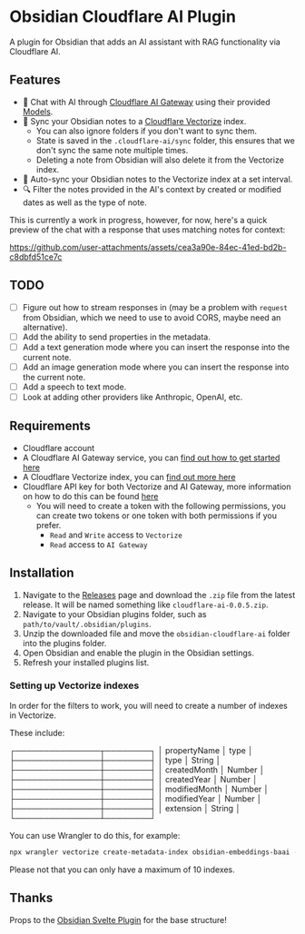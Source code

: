# Obsidian Cloudflare AI Plugin

A plugin for Obsidian that adds an AI assistant with RAG functionality via Cloudflare AI.

## Features

- 🤖 Chat with AI through [Cloudflare AI Gateway](https://developers.cloudflare.com/ai-gateway/) using their provided [Models](https://developers.cloudflare.com/workers-ai/models/).
- 📝 Sync your Obsidian notes to a [Cloudflare Vectorize](https://developers.cloudflare.com/vectorize/) index.
  - You can also ignore folders if you don't want to sync them.
  - State is saved in the `.cloudflare-ai/sync` folder, this ensures that we don't sync the same note multiple times.
  - Deleting a note from Obsidian will also delete it from the Vectorize index.
- 🔄 Auto-sync your Obsidian notes to the Vectorize index at a set interval.
- 🔍 Filter the notes provided in the AI's context by created or modified dates as well as the type of note.

This is currently a work in progress, however, for now, here's a quick preview of the chat with a response that uses matching notes for context:

https://github.com/user-attachments/assets/cea3a90e-84ec-41ed-bd2b-c8dbfd51ce7c

## TODO

- [ ] Figure out how to stream responses in (may be a problem with `request` from Obsidian, which we need to use to avoid CORS, maybe need an alternative).
- [ ] Add the ability to send properties in the metadata.
- [ ] Add a text generation mode where you can insert the response into the current note.
- [ ] Add an image generation mode where you can insert the response into the current note.
- [ ] Add a speech to text mode.
- [ ] Look at adding other providers like Anthropic, OpenAI, etc.

## Requirements

- Cloudflare account
- A Cloudflare AI Gateway service, you can [find out how to get started here](https://developers.cloudflare.com/ai-gateway/get-started/)
- A Cloudflare Vectorize index, you can [find out more here](https://developers.cloudflare.com/vectorize/get-started/)
- Cloudflare API key for both Vectorize and AI Gateway, more information on how to do this can be found [here](https://developers.cloudflare.com/fundamentals/api/get-started/create-token/)
    - You will need to create a token with the following permissions, you can create two tokens or one token with both permissions if you prefer.
        - `Read` and `Write` access to `Vectorize`
        - `Read` access to `AI Gateway`

## Installation

1. Navigate to the [Releases](https://github.com/nicholasgriffintn/obsidian-cloudflare-ai/releases) page and download the `.zip` file from the latest release. It will be named something like `cloudflare-ai-0.0.5.zip`.
2. Navigate to your Obsidian plugins folder, such as `path/to/vault/.obsidian/plugins`.
3. Unzip the downloaded file and move the `obsidian-cloudflare-ai` folder into the plugins folder.
4. Open Obsidian and enable the plugin in the Obsidian settings.
5. Refresh your installed plugins list.

### Setting up Vectorize indexes

In order for the filters to work, you will need to create a number of indexes in Vectorize.

These include:

┌───────────────┬────────┐
│ propertyName  │ type   │
├───────────────┼────────┤
│ type          │ String │
├───────────────┼────────┤
│ createdMonth  │ Number │
├───────────────┼────────┤
│ createdYear   │ Number │
├───────────────┼────────┤
│ modifiedMonth │ Number │
├───────────────┼────────┤
│ modifiedYear  │ Number │
├───────────────┼────────┤
│ extension     │ String │
└───────────────┴────────┘

You can use Wrangler to do this, for example:

```bash
npx wrangler vectorize create-metadata-index obsidian-embeddings-baai --type=string --property-name=extension
```

Please not that you can only have a maximum of 10 indexes.

## Thanks

Props to the [Obsidian Svelte Plugin](https://github.com/emilio-toledo/obsidian-svelte-plugin) for the base structure!
